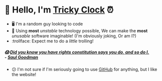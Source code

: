 # 🤗 Hello, I'm [Tricky Clock](https://en.wikipedia.org/wiki/Clock) ⏰
- 🖥️ I'm a random guy looking to code
- 🚀 Using **most** *unstable* technology possible, We can make the **most** *unusable* software imaginable! (I'm obviously joking, Or am I?)
- :trollface: Expect me to do a *little* trolling!
##### 😱 [Did you know you have rights constitution says you do, and so do I.](https://youtube.com/watch?v=gjvOMoDf4-4)<br/>- [Saul Goodman](https://en.wikipedia.org/wiki/Saul_Goodman)
- 😕 I'm not sure if I'm seriously going to use [GitHub](https://github.com) for anything, but I like the website!
